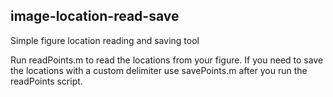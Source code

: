 ## image-location-read-save

Simple figure location reading and saving tool

Run readPoints.m to read the locations from your figure. If you need to save the locations with a custom delimiter use savePoints.m after you run the readPoints script.
